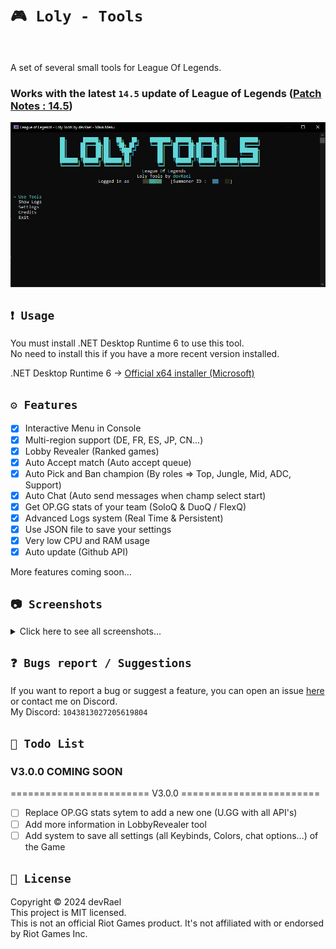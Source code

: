 ﻿# `🎮 Loly - Tools`
<img src="/Ressources/logo.ico" width="100" alt=""/>

A set of several small tools for League Of Legends.

### Works with the latest `14.5` update of League of Legends ([Patch Notes : 14.5](https://na.leagueoflegends.com/en-us/news/game-updates/patch-14-5-notes/))
![Loly - Tools](/Ressources/mainMenu.png)

## `❗ Usage`
You must install .NET Desktop Runtime 6 to use this tool.<br>
No need to install this if you have a more recent version installed.

.NET Desktop Runtime 6 -> [Official x64 installer (Microsoft)](https://dotnet.microsoft.com/en-us/download/dotnet/thank-you/runtime-desktop-6.0.27-windows-x64-installer)<br>

## `⚙️ Features`
- [x] Interactive Menu in Console
- [x] Multi-region support (DE, FR, ES, JP, CN...)
- [x] Lobby Revealer (Ranked games)
- [x] Auto Accept match (Auto accept queue)
- [x] Auto Pick and Ban champion (By roles => Top, Jungle, Mid, ADC, Support)
- [x] Auto Chat (Auto send messages when champ select start)
- [x] Get OP.GG stats of your team (SoloQ & DuoQ / FlexQ)
- [x] Advanced Logs system (Real Time & Persistent)
- [x] Use JSON file to save your settings
- [x] Very low CPU and RAM usage
- [x] Auto update (Github API)

More features coming soon...

## `📷 Screenshots`
<details>
<summary>Click here to see all screenshots...</summary>

### Updater Menu
<details>
<summary>See screenshot...</summary>
<img src="/Ressources/updater.png" alt="devRael1">
</details>

### Main Menu
<details>
<summary>See screenshot...</summary>
<img src="/Ressources/mainMenu.png" alt="devRael1">
</details>

### Tools Menu
<details>
<summary>See screenshot...</summary>
<img src="/Ressources/toolsMenu.png" alt="devRael1">
</details>

### Settings Menu
<details>
<summary>See screenshot...</summary>
<img src="/Ressources/settingsMenu.png" alt="devRael1">
</details>

### Logs Menu
<details>
<summary>See screenshot...</summary>
<img src="/Ressources/logsMenu.png" alt="devRael1">
</details>

### Credits Menu
<details>
<summary>See screenshot...</summary>
<img src="/Ressources/creditsMenu.png" alt="devRael1">
</details>

</details>

## `❓ Bugs report / Suggestions`
If you want to report a bug or suggest a feature, you can open an issue [here](https://github.com/devRael1/LolyTools/issues) or contact me on Discord.<br>
My Discord: `1043813027205619804`

## `🧾 Todo List`
### V3.0.0 COMING SOON
======================== V3.0.0 ========================
- [ ] Replace OP.GG stats sytem to add a new one (U.GG with all API's)
- [ ] Add more information in LobbyRevealer tool
- [ ] Add system to save all settings (all Keybinds, Colors, chat options...) of the Game

## `📝 License`
Copyright © 2024 devRael<br>
This project is MIT licensed.<br>
This is not an official Riot Games product. It's not affiliated with or endorsed by Riot Games Inc.
